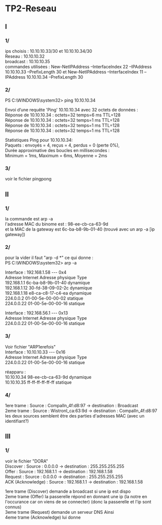 # TP2-Reseau
## I
### 1/
ips choisis : 10.10.10.33/30 et 10.10.10.34/30  
Reseau : 10.10.10.32  
broadcast : 10.10.10.35  
commandes utilisées : New-NetIPAddress –InterfaceIndex 22 –IPAddress 10.10.10.33 –PrefixLength 30
et New-NetIPAddress –InterfaceIndex 11 –IPAddress 10.10.10.34 –PrefixLength 30  
### 2/
PS C:\WINDOWS\system32> ping 10.10.10.34  

Envoi d’une requête 'Ping'  10.10.10.34 avec 32 octets de données :  
Réponse de 10.10.10.34 : octets=32 temps=6 ms TTL=128  
Réponse de 10.10.10.34 : octets=32 temps=1 ms TTL=128  
Réponse de 10.10.10.34 : octets=32 temps=1 ms TTL=128  
Réponse de 10.10.10.34 : octets=32 temps=1 ms TTL=128  

Statistiques Ping pour 10.10.10.34:  
    Paquets : envoyés = 4, reçus = 4, perdus = 0 (perte 0%),  
Durée approximative des boucles en millisecondes :  
    Minimum = 1ms, Maximum = 6ms, Moyenne = 2ms  
### 3/
voir le fichier pingpong  

## II
### 1/ 
la commande est arp -a  
l'adresse MAC du binome est : 98-ee-cb-ca-63-9d  
et la MAC de la gateway est  6c-ba-b8-9b-01-40 (trouvé avec un arp -a [ip gateway])  
### 2/
pour la vider il faut "arp -d *" ce qui donne :  
PS C:\WINDOWS\system32> arp -a  

Interface : 192.168.1.58 --- 0x4  
  Adresse Internet      Adresse physique      Type  
  192.168.1.1           6c-ba-b8-9b-01-40     dynamique  
  192.168.1.12          30-fd-38-09-02-2c     dynamique  
  192.168.1.18          e8-ca-c8-17-c4-ea     dynamique  
  224.0.0.2             01-00-5e-00-00-02     statique  
  224.0.0.22            01-00-5e-00-00-16     statique  

Interface : 192.168.56.1 --- 0x13  
  Adresse Internet      Adresse physique      Type  
  224.0.0.22            01-00-5e-00-00-16     statique  
### 3/
Voir fichier "ARP1erefois"  
Interface : 10.10.10.33 --- 0x16  
  Adresse Internet      Adresse physique      Type  
  224.0.0.22            01-00-5e-00-00-16     statique  

  réapparu :  
   10.10.10.34           98-ee-cb-ca-63-9d     dynamique  
  10.10.10.35           ff-ff-ff-ff-ff-ff     statique  
### 4/
1ere trame : Source : CompalIn_4f:d8:97 -> destination : Broadcast  
2eme trame : Source : WistronI_ca:63:9d -> destination : CompalIn_4f:d8:97  
les deux sources semblent être des parties d'adresses MAC (avec un identifiant?)  
## III
### 1/
voir le fichier "DORA"  
Discover : Source : 0.0.0.0 -> destination : 255.255.255.255  
Offer : Source : 192.168.1.1 -> destination : 192.168.1.58  
Request : Source : 0.0.0.0 -> destination : 255.255.255.255  
ACK (Acknowledge) : Source : 192.168.1.1 -> destination : 192.168.1.58  

1ere trame (Discover) demande a broadcast si une ip est dispo  
2eme trame (Offer) la passerelle répond en donnant une ip (la notre en l'occurance car on viens de se connecter) (donc la passerelle et l'ip sont connus)  
3eme trame (Request) demande un serveur DNS Ainsi  
4eme trame (Acknowledge) lui donne  
